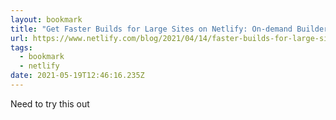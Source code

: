 ```yaml
---
layout: bookmark
title: "Get Faster Builds for Large Sites on Netlify: On-demand Builders"
url: https://www.netlify.com/blog/2021/04/14/faster-builds-for-large-sites-on-netlify-with-on-demand-builders-now-in-early-access/
tags:
  - bookmark
  - netlify
date: 2021-05-19T12:46:16.235Z
---
```

Need to try this out 